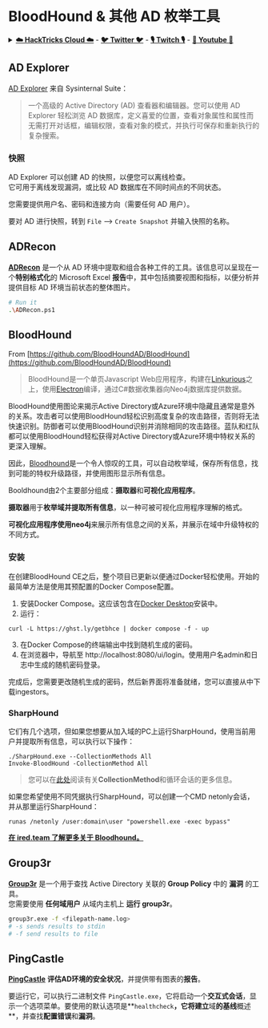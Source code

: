 # BloodHound & 其他 AD 枚举工具

<details>

<summary><a href="https://cloud.hacktricks.xyz/pentesting-cloud/pentesting-cloud-methodology"><strong>☁️ HackTricks Cloud ☁️</strong></a> - <a href="https://twitter.com/hacktricks_live"><strong>🐦 Twitter 🐦</strong></a> - <a href="https://www.twitch.tv/hacktricks_live/schedule"><strong>🎙️ Twitch 🎙️</strong></a> - <a href="https://www.youtube.com/@hacktricks_LIVE"><strong>🎥 Youtube 🎥</strong></a></summary>

* 您在**网络安全公司**工作吗？ 想要在 HackTricks 中看到您的**公司广告**？ 或者想要访问**PEASS 的最新版本或下载 PDF 格式的 HackTricks**？ 请查看[**订阅计划**](https://github.com/sponsors/carlospolop)!
* 发现我们的独家[NFTs](https://opensea.io/collection/the-peass-family)收藏品[**The PEASS Family**](https://opensea.io/collection/the-peass-family)
* 获取[**官方 PEASS & HackTricks 商品**](https://peass.creator-spring.com)
* **加入** [**💬**](https://emojipedia.org/speech-balloon/) [**Discord 群组**](https://discord.gg/hRep4RUj7f) 或 [**电报群组**](https://t.me/peass) 或在 **Twitter** 🐦[**@carlospolopm**](https://twitter.com/hacktricks_live)** 上关注**我。
* **通过向 [hacktricks 仓库](https://github.com/carlospolop/hacktricks) 和 [hacktricks-cloud 仓库](https://github.com/carlospolop/hacktricks-cloud) 提交 PR 来分享您的黑客技巧**。

</details>

## AD Explorer

[AD Explorer](https://docs.microsoft.com/en-us/sysinternals/downloads/adexplorer) 来自 Sysinternal Suite：

> 一个高级的 Active Directory (AD) 查看器和编辑器。您可以使用 AD Explorer 轻松浏览 AD 数据库，定义喜爱的位置，查看对象属性和属性而无需打开对话框，编辑权限，查看对象的模式，并执行可保存和重新执行的复杂搜索。

### 快照

AD Explorer 可以创建 AD 的快照，以便您可以离线检查。\
它可用于离线发现漏洞，或比较 AD 数据库在不同时间点的不同状态。

您需要提供用户名、密码和连接方向（需要任何 AD 用户）。

要对 AD 进行快照，转到 `File` --> `Create Snapshot` 并输入快照的名称。

## ADRecon

[**ADRecon**](https://github.com/adrecon/ADRecon) 是一个从 AD 环境中提取和组合各种工件的工具。该信息可以呈现在一个**特别格式化**的 Microsoft Excel **报告**中，其中包括摘要视图和指标，以便分析并提供目标 AD 环境当前状态的整体图片。
```bash
# Run it
.\ADRecon.ps1
```
## BloodHound

From [https://github.com/BloodHoundAD/BloodHound](https://github.com/BloodHoundAD/BloodHound)

> BloodHound是一个单页Javascript Web应用程序，构建在[Linkurious](http://linkurio.us/)之上，使用[Electron](http://electron.atom.io/)编译，通过C#数据收集器向Neo4j数据库提供数据。

BloodHound使用图论来揭示Active Directory或Azure环境中隐藏且通常是意外的关系。攻击者可以使用BloodHound轻松识别高度复杂的攻击路径，否则将无法快速识别。防御者可以使用BloodHound识别并消除相同的攻击路径。蓝队和红队都可以使用BloodHound轻松获得对Active Directory或Azure环境中特权关系的更深入理解。

因此，[Bloodhound](https://github.com/BloodHoundAD/BloodHound)是一个令人惊叹的工具，可以自动枚举域，保存所有信息，找到可能的特权升级路径，并使用图形显示所有信息。

Booldhound由2个主要部分组成：**摄取器**和**可视化应用程序**。

**摄取器**用于**枚举域并提取所有信息**，以一种可被可视化应用程序理解的格式。

**可视化应用程序使用neo4j**来展示所有信息之间的关系，并展示在域中升级特权的不同方式。

### 安装
在创建BloodHound CE之后，整个项目已更新以便通过Docker轻松使用。开始的最简单方法是使用其预配置的Docker Compose配置。

1. 安装Docker Compose。这应该包含在[Docker Desktop](https://www.docker.com/products/docker-desktop/)安装中。
2. 运行：
```
curl -L https://ghst.ly/getbhce | docker compose -f - up
```
3. 在Docker Compose的终端输出中找到随机生成的密码。
4. 在浏览器中，导航至 http://localhost:8080/ui/login。使用用户名admin和日志中生成的随机密码登录。

完成后，您需要更改随机生成的密码，然后新界面将准备就绪，您可以直接从中下载ingestors。

### SharpHound

它们有几个选项，但如果您想要从加入域的PC上运行SharpHound，使用当前用户并提取所有信息，可以执行以下操作：
```
./SharpHound.exe --CollectionMethods All
Invoke-BloodHound -CollectionMethod All
```
> 您可以在[此处](https://support.bloodhoundenterprise.io/hc/en-us/articles/17481375424795-All-SharpHound-Community-Edition-Flags-Explained)阅读有关**CollectionMethod**和循环会话的更多信息。

如果您希望使用不同凭据执行SharpHound，可以创建一个CMD netonly会话，并从那里运行SharpHound：
```
runas /netonly /user:domain\user "powershell.exe -exec bypass"
```
[**在 ired.team 了解更多关于 Bloodhound。**](https://ired.team/offensive-security-experiments/active-directory-kerberos-abuse/abusing-active-directory-with-bloodhound-on-kali-linux)


## Group3r

[**Group3r**](https://github.com/Group3r/Group3r) 是一个用于查找 Active Directory 关联的 **Group Policy** 中的 **漏洞** 的工具。\
您需要使用 **任何域用户** 从域内主机上 **运行 group3r**。
```bash
group3r.exe -f <filepath-name.log>
# -s sends results to stdin
# -f send results to file
```
## PingCastle

[**PingCastle**](https://www.pingcastle.com/documentation/) **评估AD环境的安全状况**，并提供带有图表的**报告**。

要运行它，可以执行二进制文件 `PingCastle.exe`，它将启动一个**交互式会话**，显示一个选项菜单。要使用的默认选项是**`healthcheck`**，它将建立**域**的基线**概述**，并查找**配置错误**和**漏洞**。&#x20;
